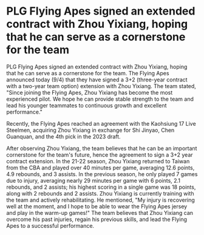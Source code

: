 # PLG Flying Apes signed an extended contract with Zhou Yixiang, hoping that he can serve as a cornerstone for the team 
 PLG Flying Apes signed an extended contract with Zhou Yixiang, hoping that he can serve as a cornerstone for the team. The Flying Apes announced today (9/4) that they have signed a 3+2 (three-year contract with a two-year team option) extension with Zhou Yixiang. The team stated, "Since joining the Flying Apes, Zhou Yixiang has become the most experienced pilot. We hope he can provide stable strength to the team and lead his younger teammates to continuous growth and excellent performance."

Recently, the Flying Apes reached an agreement with the Kaohsiung 17 Live Steelmen, acquiring Zhou Yixiang in exchange for Shi Jinyao, Chen Guanquan, and the 4th pick in the 2023 draft.

After observing Zhou Yixiang, the team believes that he can be an important cornerstone for the team's future, hence the agreement to sign a 3+2 year contract extension. In the 21-22 season, Zhou Yixiang returned to Taiwan from the CBA and played over 40 minutes per game, averaging 12.6 points, 4.9 rebounds, and 3 assists. In the previous season, he only played 7 games due to injury, averaging nearly 29 minutes per game with 6 points, 2.1 rebounds, and 2 assists; his highest scoring in a single game was 18 points, along with 2 rebounds and 2 assists. Zhou Yixiang is currently training with the team and actively rehabilitating. He mentioned, "My injury is recovering well at the moment, and I hope to be able to wear the Flying Apes jersey and play in the warm-up games!" The team believes that Zhou Yixiang can overcome his past injuries, regain his previous skills, and lead the Flying Apes to a successful performance.